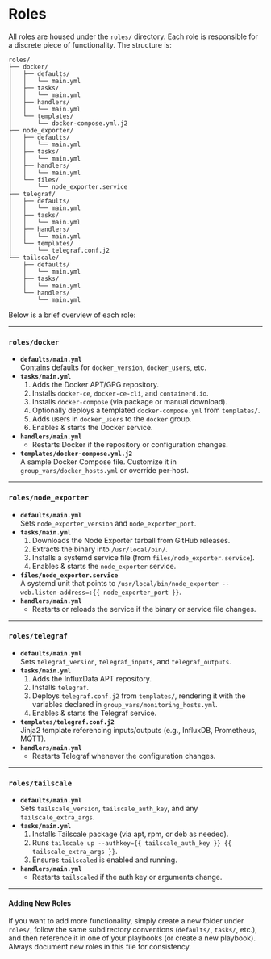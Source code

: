 # Roles

All roles are housed under the `roles/` directory. Each role is responsible for a discrete piece of functionality. The structure is:

```
roles/
├── docker/
│   ├── defaults/
│   │   └── main.yml
│   ├── tasks/
│   │   └── main.yml
│   ├── handlers/
│   │   └── main.yml
│   └── templates/
│       └── docker-compose.yml.j2
├── node_exporter/
│   ├── defaults/
│   │   └── main.yml
│   ├── tasks/
│   │   └── main.yml
│   ├── handlers/
│   │   └── main.yml
│   └── files/
│       └── node_exporter.service
├── telegraf/
│   ├── defaults/
│   │   └── main.yml
│   ├── tasks/
│   │   └── main.yml
│   ├── handlers/
│   │   └── main.yml
│   └── templates/
│       └── telegraf.conf.j2
└── tailscale/
    ├── defaults/
    │   └── main.yml
    ├── tasks/
    │   └── main.yml
    └── handlers/
        └── main.yml
```

Below is a brief overview of each role:

***

### `roles/docker`

* **`defaults/main.yml`**\
  Contains defaults for `docker_version`, `docker_users`, etc.
* **`tasks/main.yml`**
  1. Adds the Docker APT/GPG repository.
  2. Installs `docker-ce`, `docker-ce-cli`, and `containerd.io`.
  3. Installs `docker-compose` (via package or manual download).
  4. Optionally deploys a templated `docker-compose.yml` from `templates/`.
  5. Adds users in `docker_users` to the `docker` group.
  6. Enables & starts the Docker service.
* **`handlers/main.yml`**
  * Restarts Docker if the repository or configuration changes.
* **`templates/docker-compose.yml.j2`**\
  A sample Docker Compose file. Customize it in `group_vars/docker_hosts.yml` or override per‐host.

***

### `roles/node_exporter`

* **`defaults/main.yml`**\
  Sets `node_exporter_version` and `node_exporter_port`.
* **`tasks/main.yml`**
  1. Downloads the Node Exporter tarball from GitHub releases.
  2. Extracts the binary into `/usr/local/bin/`.
  3. Installs a systemd service file (from `files/node_exporter.service`).
  4. Enables & starts the `node_exporter` service.
* **`files/node_exporter.service`**\
  A systemd unit that points to `/usr/local/bin/node_exporter --web.listen-address=:{{ node_exporter_port }}`.
* **`handlers/main.yml`**
  * Restarts or reloads the service if the binary or service file changes.

***

### `roles/telegraf`

* **`defaults/main.yml`**\
  Sets `telegraf_version`, `telegraf_inputs`, and `telegraf_outputs`.
* **`tasks/main.yml`**
  1. Adds the InfluxData APT repository.
  2. Installs `telegraf`.
  3. Deploys `telegraf.conf.j2` from `templates/`, rendering it with the variables declared in `group_vars/monitoring_hosts.yml`.
  4. Enables & starts the Telegraf service.
* **`templates/telegraf.conf.j2`**\
  Jinja2 template referencing inputs/outputs (e.g., InfluxDB, Prometheus, MQTT).
* **`handlers/main.yml`**
  * Restarts Telegraf whenever the configuration changes.

***

### `roles/tailscale`

* **`defaults/main.yml`**\
  Sets `tailscale_version`, `tailscale_auth_key`, and any `tailscale_extra_args`.
* **`tasks/main.yml`**
  1. Installs Tailscale package (via apt, rpm, or deb as needed).
  2. Runs `tailscale up --authkey={{ tailscale_auth_key }} {{ tailscale_extra_args }}`.
  3. Ensures `tailscaled` is enabled and running.
* **`handlers/main.yml`**
  * Restarts `tailscaled` if the auth key or arguments change.

***

#### Adding New Roles

If you want to add more functionality, simply create a new folder under `roles/`, follow the same subdirectory conventions (`defaults/`, `tasks/`, etc.), and then reference it in one of your playbooks (or create a new playbook). Always document new roles in this file for consistency.
